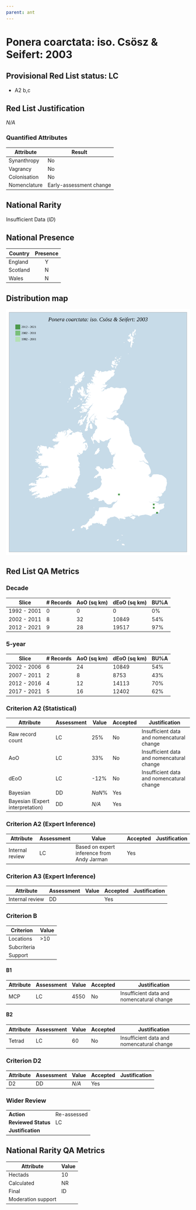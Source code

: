 ```yaml
---
parent: ant
---
```

# Ponera coarctata: iso. Csösz & Seifert: 2003

## Provisional Red List status: LC
- A2 b,c

## Red List Justification
*N/A*
### Quantified Attributes
|Attribute|Result|
|---|---|
|Synanthropy|No|
|Vagrancy|No|
|Colonisation|No|
|Nomenclature|Early-assessment change|


## National Rarity
Insufficient Data (*ID*)

## National Presence
|Country|Presence
|---|:-:|
|England|Y|
|Scotland|N|
|Wales|N|


## Distribution map
![](../map/504.svg)

## Red List QA Metrics
### Decade
| Slice | # Records | AoO (sq km) | dEoO (sq km) |BU%A |
|---|---|---|---|---|
|1992 - 2001|0|0|0|0%|
|2002 - 2011|8|32|10849|54%|
|2012 - 2021|9|28|19517|97%|
### 5-year
| Slice | # Records | AoO (sq km) | dEoO (sq km) |BU%A |
|---|---|---|---|---|
|2002 - 2006|6|24|10849|54%|
|2007 - 2011|2|8|8753|43%|
|2012 - 2016|4|12|14113|70%|
|2017 - 2021|5|16|12402|62%|
### Criterion A2 (Statistical)
|Attribute|Assessment|Value|Accepted|Justification
|---|---|---|---|---|
|Raw record count|LC|25%|No|Insufficient data and nomencatural change|
|AoO|LC|33%|No|Insufficient data and nomencatural change|
|dEoO|LC|-12%|No|Insufficient data and nomencatural change|
|Bayesian|DD|*NaN*%|Yes||
|Bayesian (Expert interpretation)|DD|*N/A*|Yes||
### Criterion A2 (Expert Inference)
|Attribute|Assessment|Value|Accepted|Justification
|---|---|---|---|---|
|Internal review|LC|Based on expert inference from Andy Jarman|Yes||
### Criterion A3 (Expert Inference)
|Attribute|Assessment|Value|Accepted|Justification
|---|---|---|---|---|
|Internal review|DD||Yes||
### Criterion B
|Criterion| Value|
|---|---|
|Locations|>10|
|Subcriteria||
|Support||
#### B1
|Attribute|Assessment|Value|Accepted|Justification
|---|---|---|---|---|
|MCP|LC|4550|No|Insufficient data and nomencatural change|
#### B2
|Attribute|Assessment|Value|Accepted|Justification
|---|---|---|---|---|
|Tetrad|LC|60|No|Insufficient data and nomencatural change|
### Criterion D2
|Attribute|Assessment|Value|Accepted|Justification
|---|---|---|---|---|
|D2|DD|*N/A*|Yes||
### Wider Review
|  |  |
|---|---|
|**Action**|Re-assessed|
|**Reviewed Status**|LC|
|**Justification**||


## National Rarity QA Metrics
|Attribute|Value|
|---|---|
|Hectads|10|
|Calculated|NR|
|Final|ID|
|Moderation support||



